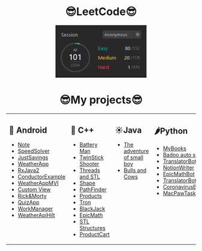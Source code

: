 <h1 align="center">😎LeetCode😎</h1>

<div align="center">
    <img src="https://github.com/PanVova/PanVova/blob/main/leetCode.PNG" alt="visitors">
</div>

<h1 align="center">😎My projects😎</h1>

<table><tr><td width="100%" valign="top">
 
 ## 👻 Android
   - [Note](https://github.com/PanVova/Note-java-android)
   - [SpeedSolver](https://github.com/PanVova/SpeedSolver-Java-android)
   - [JustSavings](https://github.com/PanVova/JustSavings-Java-android)
   - [WeatherApp](https://github.com/PanVova/Weather-App-Kotlin)
   - [RxJava2](https://github.com/PanVova/RxJava)
   - [ConductorExample](https://github.com/PanVova/Conductor-Example)
   - [WeatherAppMVI](https://github.com/PanVova/Weather-App-MVI)
   - [Custom View](https://github.com/PanVova/Custom-View)
   - [Rick&Morty](https://github.com/PanVova/Rick-Morty-Android)
   - [QuizApp](https://github.com/PanVova/QuizApp)
   - [WorkManager](https://github.com/PanVova/WorkManager)
   - [WeatherApiHilt](https://github.com/PanVova/WeatherAPI-Hilt)
</td><td  valign="top" width="50%">

 
 ## 🎩 C++
  - [Battery Man](https://github.com/PanVova/Battery-Man-CPP-UE4)
  - [TwinStick Shooter](https://github.com/PanVova/TwinStick-Shooter-CPP-UE4)
  - [Threads and STL](https://github.com/PanVova/Threads-and-STL-CPP)
  - [Shape](https://github.com/PanVova/Shape-CPP-QT)
  - [PathFinder](https://github.com/PanVova/PathFinder-CPP)
  - [Products](https://github.com/PanVova/Products-CPP-SQLITE)
  - [Tron](https://github.com/PanVova/Tron-CPP)
  - [BlackJack](https://github.com/PanVova/BlackJack-CPP)
  - [EpicMath](https://github.com/PanVova/Epic-Math-CPP-QT)
  - [STL Structures](https://github.com/PanVova/STL_Structures-CPP)
  - [ProductCart](https://github.com/PanVova/ProductCart-CPP-QT)
</td><td valign="top" width="50%">
 
 ## ☀️Java
  - [The adventure of small boy](https://github.com/PanVova/The-adventure-of-small-boy-java)
  - [Bulls and Cows](https://github.com/PanVova/BullsAndCows-Java-TelegramAPI)
</td><td valign="top" width="50%">
 
 ## 🌶Python
  - [MyBooks](https://github.com/PanVova/MyBooks-Python-Tkinter)
  - [Badoo auto swiper](https://github.com/PanVova/BadooAutoSwiper-Python)
  - [TranslatorBot](https://github.com/PanVova/TranslatorBot-Python)
  - [NotionWriter](https://github.com/PanVova/NotionWriter-Python)
  - [EpicMathBot](https://github.com/PanVova/EpicMathBot-Python)
  - [TranslatorBotTelegram](https://github.com/PanVova/TranslatorBotTelegram-Python)
  - [CoronavirusBot](https://github.com/PanVova/CoronavirusBot-Python)
  - [MacPawTask](https://github.com/PanVova/MacPawTask-Python)
</td></tr></table>
